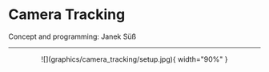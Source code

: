 # Camera Tracking

Concept and programming: Janek Süß

---

<center>
![](graphics/camera_tracking/setup.jpg){ width="90%" }
</center>  
